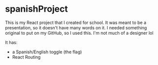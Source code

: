 # spanishProject

This is my React project that I created for school. It was meant to be a presentation, so it doesn't have many words on it. I needed something original to put on my GitHub, so I used this. I'm not much of a designer lol

It has:
- a Spanish/English toggle (the flag)
- React Routing

